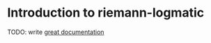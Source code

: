 # Introduction to riemann-logmatic

TODO: write [great documentation](http://jacobian.org/writing/what-to-write/)
